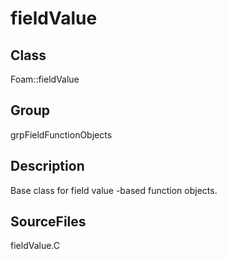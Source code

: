 # fieldValue 
## Class
Foam::fieldValue

## Group
grpFieldFunctionObjects

## Description
Base class for field value -based function objects.

## SourceFiles
fieldValue.C


